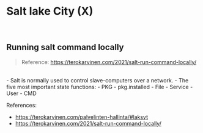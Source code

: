 # Salt lake City (X)
<br>

## Running salt command locally
> Reference: <https://terokarvinen.com/2021/salt-run-command-locally/>
<br>
- Salt is normally used to control slave-computers over a network.
- The five most important state functions:
  - PKG
    - pkg.installed
  - File
  - Service
  - User
  - CMD




References:
<br> 
- <https://terokarvinen.com/palvelinten-hallinta/#laksyt>
- <https://terokarvinen.com/2021/salt-run-command-locally/>
